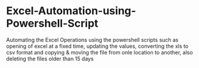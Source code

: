 # Excel-Automation-using-Powershell-Script
Automating the Excel Operations using the powershell scripts such as opening of excel at a fixed time, updating the values, converting the xls to csv format and copying &amp; moving the file from onle location to another, also deleting the files older than 15 days

